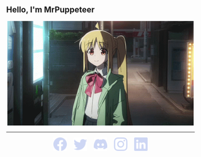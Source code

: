 ## Hello, I'm MrPuppeteer

<div align="center">
  <img src="https://raw.githubusercontent.com/MrPuppeteer/MrPuppeteer/main/bocchi-the-rock-nijika-ijichi.gif" />
</div>

---

<div align="center">
  <a href="https://www.facebook.com/mrpppteer/"><img align="center" alt="Facebook" width="36px" src="https://raw.githubusercontent.com/MrPuppeteer/MrPuppeteer/main/facebook.svg" /></a>
  &#10240;
  <a href="https://twitter.com/mrpppteer"><img align="center" alt="Twitter" width="36px" src="https://raw.githubusercontent.com/MrPuppeteer/MrPuppeteer/main/twitter.svg" /></a>
  &#10240;
  <a href="https://discordapp.com/users/462162942683643905"><img align="center" alt="Discord" width="36px" src="https://raw.githubusercontent.com/MrPuppeteer/MrPuppeteer/main/discord.svg" /></a>
  &#10240;
  <a href="https://www.instagram.com/mrpppteer/"><img align="center" alt="Instagram" width="36px" src="https://raw.githubusercontent.com/MrPuppeteer/MrPuppeteer/main/instagram.svg" /></a>
  &#10240;
  <a href="https://www.linkedin.com/in/bagasn/"><img align="center" alt="LinkedIn" width="36px" src="https://raw.githubusercontent.com/MrPuppeteer/MrPuppeteer/main/linkedin.svg" /></a>
</div>

<!---
MrPuppeteer/MrPuppeteer is a ✨ special ✨ repository because its `README.md` (this file) appears on your GitHub profile.
You can click the Preview link to take a look at your changes.
--->
